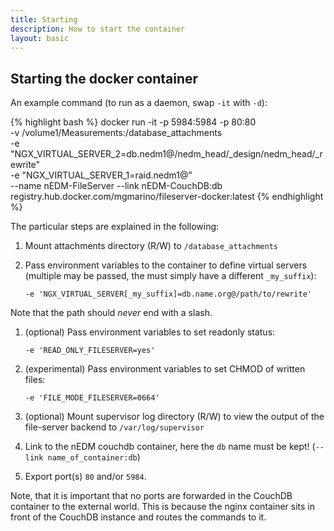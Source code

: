 ```yaml
---
title: Starting
description: How to start the container 
layout: basic
---
```


## Starting the docker container 

An example command (to run as a daemon, swap `-it` with `-d`):

{% highlight bash %}
docker run -it -p 5984:5984 -p 80:80\
  -v /volume1/Measurements:/database_attachments\
  -e "NGX_VIRTUAL_SERVER_2=db.nedm1@/nedm_head/_design/nedm_head/_rewrite"\
  -e "NGX_VIRTUAL_SERVER_1=raid.nedm1@"\
  --name nEDM-FileServer --link nEDM-CouchDB:db registry.hub.docker.com/mgmarino/fileserver-docker:latest
{% endhighlight %}

The particular steps are explained in the following:

1. Mount attachments directory (R/W) to `/database_attachments`
1. Pass environment variables to the container to define virtual servers
(multiple may be passed, the must simply have a different `_my_suffix`):

    ```
    -e 'NGX_VIRTUAL_SERVER[_my_suffix]=db.name.org@/path/to/rewrite'
    ```
Note that the path should *never* end with a slash.

1. (optional) Pass environment variables to set readonly status:

    ```
    -e 'READ_ONLY_FILESERVER=yes'
    ```

1. (experimental) Pass environment variables to set CHMOD of written files:

    ```
    -e 'FILE_MODE_FILESERVER=0664'
    ```

1. (optional) Mount supervisor log directory (R/W) to view the output of the file-server backend to `/var/log/supervisor`
1. Link to the nEDM couchdb container, here the `db` name must be kept! (`--link name_of_container:db`)
1. Export port(s) `80` and/or `5984`.

Note, that it is important that no ports are forwarded in the CouchDB container
to the external world.  This is because the nginx container sits in front of
the CouchDB instance and routes the commands to it.

